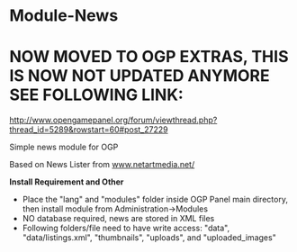 # Module-News

# NOW MOVED TO OGP EXTRAS, THIS IS NOW NOT UPDATED ANYMORE SEE FOLLOWING LINK:
http://www.opengamepanel.org/forum/viewthread.php?thread_id=5289&rowstart=60#post_27229


Simple news module for OGP

Based on News Lister from www.netartmedia.net/


**Install Requirement and Other**
- Place the "lang" and "modules" folder inside OGP Panel main directory, then install module from Administration->Modules
- NO database required, news are stored in XML files
- Following folders/file need to have write access: "data", "data/listings.xml", "thumbnails", "uploads", and "uploaded_images"


